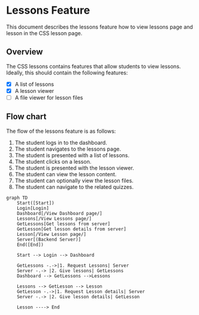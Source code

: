 # Lessons Feature

This document describes the lessons feature how to view lessons page and lesson in the CSS lesson page.

## Overview

The CSS lessons contains features that allow students to view lessons. Ideally, this should contain the following features:

- [x] A list of lessons
- [x] A lesson viewer
- [ ] A file viewer for lesson files

## Flow chart

The flow of the lessons feature is as follows:

1. The student logs in to the dashboard.
2. The student navigates to the lessons page.
3. The student is presented with a list of lessons.
4. The student clicks on a lesson.
5. The student is presented with the lesson viewer.
6. The student can view the lesson content.
7. The student can optionally view the lesson files.
8. The student can navigate to the related quizzes.

```mermaid
graph TD
    Start([Start])
    Login[Login]
    Dashboard[/View Dashboard page/]
    Lessons[/View Lessons page/]
    GetLessons[Get lessons from server]
    GetLesson[Get lesson details from server]
    Lesson[/View Lesson page/]
    Server[(Backend Server)]
    End([End])

    Start --> Login --> Dashboard

    GetLessons -.->|1. Request Lessons| Server
    Server -.-> |2. Give lessons| GetLessons
    Dashboard --> GetLessons -->Lessons

    Lessons --> GetLesson --> Lesson
    GetLesson -.->|1. Request Lesson details| Server
    Server -.-> |2. Give lesson details| GetLesson

    Lesson ----> End

```
